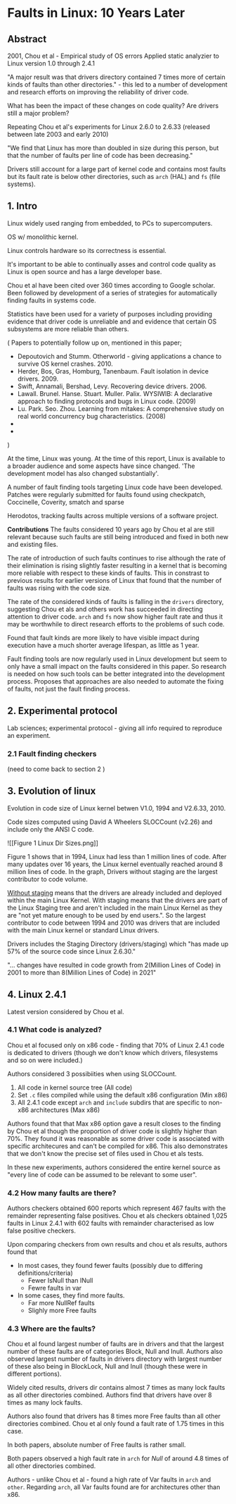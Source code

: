# Faults in Linux: 10 Years Later

## Abstract
2001, Chou et al - Empirical study of OS errors
Applied static analyzier to Linux version 1.0 through 2.4.1

"A major result was that drivers directory contained 7 times more of certain kinds of faults than other directories." - this led to a number of development and research efforts on improving the reliability of driver code. 

What has been the impact of these changes on code quality? Are drivers still a major problem?

Repeating Chou et al's experiments for Linux 2.6.0 to 2.6.33 (released between late 2003 and early 2010)

"We find that Linux has more than doubled in size during this person, but that the number of faults per line of code has been decreasing."

Drivers still account for a large part of kernel code and contains most faults but its fault rate is below other directories, such as `arch` (HAL) and `fs` (file systems).

## 1. Intro
Linux widely used ranging from embedded, to PCs to supercomputers.

OS w/ monolithic kernel.

Linux controls hardware so its correctness is essential. 

It's important to be able to continually asses and control code quality as Linux is open source and has a large developer base.

Chou et al have been cited over 360 times according to Google scholar. Been followed by development of a series of strategies for automatically finding faults in systems code. 

Statistics have been used for a variety of purposes including providing evidence that driver code is unreliable and and evidence that certain OS subsystems are more reliable than others. 

( Papers to potentially follow up on, mentioned in this paper;
+ Depoutovich and Stumm. Otherworld - giving applications a chance to survive OS kernel crashes. 2010.
+ Herder, Bos, Gras, Homburg, Tanenbaum. Fault isolation in device drivers. 2009.
+ Swift, Annamali, Bershad, Levy. Recovering device drivers. 2006.
+ Lawall. Brunel. Hanse. Stuart. Muller. Palix. WYSIWIB: A declarative approach to finding protocols and bugs in Linux code. (2009)
+ Lu. Park. Seo. Zhou. Learning from mitakes: A comprehensive study on real world concurrency bug characteristics. (2008)
+ 
+ 
)

At the time, Linux was young. At the time of this report, Linux is available to a broader audience and some aspects have since changed. 'The development model has also changed substantially'.

A number of fault finding tools targeting Linux code have been developed. Patches were regularly submitted for faults found using checkpatch, Coccinelle, Coverity, smatch and sparse

Herodotos, tracking faults across multiple versions of a software project.


**Contributions**
The faults considered 10 years ago by Chou et al are still relevant because such faults are still being introduced and fixed in both new and existing files. 

The rate of introduction of such faults continues to rise although the rate of their elimination is rising slightly faster resulting in a kernel that is becoming more reliable with respect to these kinds of faults. This in constrast to previous results for earlier versions of Linux that found that the number of faults was rising with the code size. 

The rate of the considered kinds of faults is falling in the `drivers` directory, suggesting Chou et als and others work has succeeded in directing attention to driver code. `arch` and `fs` now show higher fault rate and thus it may be worthwhile to direct research efforts to the problems of such code.

Found that fault kinds are more likely to have visible impact during execution have a much shorter average lifespan, as little as 1 year.

Fault finding tools are now regularly used in Linux development but seem to only have a small impact on the faults considered in this paper. So research is needed on how such tools can be better integrated into the development process. Proposes that approaches are also needed to automate the fixing of faults, not just the fault finding process.

## 2. Experimental protocol 
Lab sciences; experimental protocol - giving all info required to reproduce an experiment.

### 2.1 Fault finding checkers
(need to come back to section 2 )

## 3. Evolution of linux
Evolution in code size of Linux kernel betwen V1.0, 1994 and V2.6.33, 2010. 

Code sizes computed using David A Wheelers SLOCCount (v2.26) and include only the ANSI C code. 

![[Figure 1 Linux Dir Sizes.png]]

Figure 1 shows that in 1994, Linux had less than 1 million lines of code. After many updates over 16 years, the Linux kernel eventually reached around 8 million lines of code. In the graph, Drivers without staging are the largest contributor to code volume. 

[Without staging](https://lwn.net/Articles/324279/) means that the drivers are already included and deployed within the main Linux Kernel. With staging means that the drivers are part of the Linux Staging tree and aren't included in the main Linux Kernel as they are "not yet mature enough to  be used by end users.". So the largest contributor to code between 1994 and 2010 was drivers that are included with the main Linux kernel or standard Linux drivers.

Drivers includes the Staging Directory (drivers/staging) which "has made up 57% of the source code since Linux 2.6.30."

"... changes have resulted in code growth from 2(Million Lines of Code) in 2001 to more than 8(Million Lines of Code) in 2021"


## 4. Linux 2.4.1
Latest version considered by Chou et al.

### 4.1 What code is analyzed?
Chou et al focused only on x86 code - finding that 70% of Linux 2.4.1 code is dedicated to drivers (though we don't know which drivers, filesystems and so on were included.)

Authors considered 3 possibiities when using SLOCCount.
1.  All code in kernel source tree (All code)
2. Set `.c` files compiled while using the default x86 configuration (Min x86)
3. All 2.4.1 code except `arch` and `include` subdirs that are specific to non-x86 architectures (Max x86)

Authors found that that Max x86 option gave a result closes to the finding by Chou et al though the proportion of driver code is slightly higher than 70%. They found it was reasonable as some driver code is associated with specific architecures and can't be compiled for x86. This also demonstrates that we don't know the precise set of files used in Chou et als tests.

In these new experiments, authors considered the entire kernel source as "every line of code can be assumed to be relevant to some user".

### 4.2 How many faults are there? 
Authors checkers obtained 600 reports which represent 467 faults with the remainder representing false positives. Chou et als checkers obtained 1,025 faults in Linux 2.4.1 with 602 faults with remainder characterised as low false positive checkers.  

Upon comparing checkers from own results and chou et als results, authors found that
+ In most cases, they found fewer faults (possibly due to differing definitions/criteria)
	+ Fewer IsNull than INull
	+ Fewre faults in var
+ In some cases, they find more faults.
	+ Far more NullRef faults
	+ Slighly more Free faults

### 4.3 Where are the faults?
Chou et al found largest number of faults are in drivers and that the largest number of these faults are of categories Block, Null and Inull. Authors also observed largest number of faults in drivers directory with largest number of these also being in BlockLock, Null and Inull (though these were in different portions).

Widely cited results, drivers dir contains almost 7 times as many lock faults as all other directories combined. Authors find that drivers have over 8 times as many lock faults.

Authors also found that drivers has 8 times more Free faults than all other directories combined. Chou et al only found a fault rate of 1.75 times in this case.

In both papers, absolute number of Free faults is rather small.

Both papers observed a high fault rate in `arch` for *Null* of around 4.8 times of all other directories combined.

Authors - unlike Chou et al - found a high rate of Var faults in `arch` and `other`. Regarding `arch`,  all Var faults found are for architectures other than x86.

